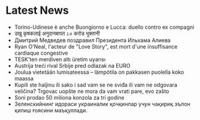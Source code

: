 # Latest News
-  Torino-Udinese è anche Buongiorno e Lucca: duello contro ex compagni
-  उखु कृषकलाई अनुदानबापत ८० करोड भुक्तानी
-  Дмитрий Медведев поздравил Президента Ильхама Алиева
-  Ryan O'Neal, l'acteur de "Love Story", est mort d'une insuffisance cardiaque congestive
-  TESK'ten merdiven altı üretim uyarısı
-  Austrija treći rival Srbije pred odlazak na EURO
-  Joulua vietetään lumisateessa – lämpötila on pakkasen puolella koko maassa
-  Kupili ste haljinu ili sako i sad vam se ne sviđa ili vam ne odgovara veličina? Trgovac uopšte ne mora da vam vrati pare, evo zašto
-  Soni prodao 50 miliona konzola za tri godine
-  Зеленскийнинг идораси украиналик қочқинлар учун чақириқ эълон қилиш ғоясини маъқуллади.
